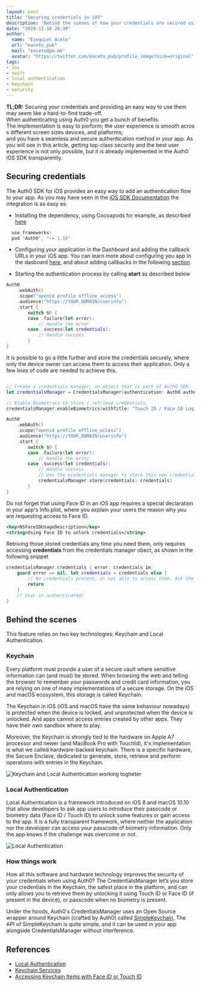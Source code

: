 ```yaml
---
layout: post
title: "Securing credentials in iOS"
description: "Behind the scenes of how your credentials are secured using iOS local authentication and biometry."
date: "2019-11-10 20:30"
author:
  name: "Ezequiel Aceto"
  url: "eaceto_pub"
  mail: "eaceto@pm.me"
  avatar: "https://twitter.com/eaceto_pub/profile_image?size=original"
tags:
- ios
- swift
- local authentication
- keychain
- security
---
```


**TL;DR:** Securing your credentials and providing an easy way to use them may seem like a hard-to-find trade-off. When authenticating using Auth0 you get a bunch of benefits.  The implementation is easy to perform; the user experience is smooth across different screen sizes devices, and platforms; and you have a seamless and secure authentication method in your app. 
As you will see in this article, getting top-class security and the best user experience is not only possible, but it is already implemented in the Auth0 iOS SDK transparently.

## Securing credentials

The Auth0 SDK for iOS provides an easy way to add an authentication flow to your app. As you may have seen in the [iOS SDK Documentation](https://auth0.com/docs/quickstart/native/ios-swift/) the integration is as easy as:

* Installing the dependency, using Cocoapods for example, as described [here](https://auth0.com/docs/quickstart/native/ios-swift/00-login#install-dependencies)
  
``` swift
  use_frameworks!
  pod 'Auth0', '~> 1.18'
```

* Configuring your application in the Dashboard and adding the callback URLs in your iOS app. You can learn more about configuring you app in the dasboard [here](https://auth0.com/docs/quickstart/native/ios-swift/00-login#configure-auth0), and about adding callbacks in the following [section](https://auth0.com/docs/quickstart/native/ios-swift/00-login#add-the-callback).

* Starting the authentication process by calling **start** as described below

``` swift
Auth0
    .webAuth()
    .scope("openid profile offline_access")
    .audience("https://YOUR_DOMAIN/userinfo")
    .start {
        switch $0 {
        case .failure(let error):
            // Handle the error
        case .success(let credentials):
            // Handle success
        }
}
```

It is possible to go a little further and store the credentials securely, where only the device owner can access them to access their application. Only a few lines of code are needed to achieve this.

``` swift

// Create a credentials manager, an object that is part of Auth0 SDK
let credentialsManager = CredentialsManager(authentication: Auth0.authentication())

// Enable Biometrics to store / retrieve credentials.
credentialsManager.enableBiometrics(withTitle: "Touch ID / Face ID Login")

Auth0
    .webAuth()
    .scope("openid profile offline_access")
    .audience("https://YOUR_DOMAIN/userinfo")
    .start {
        switch $0 {
        case .failure(let error):
            // Handle the error
        case .success(let credentials):
            // Handle success
            // Use the credentials manager to store this new credentials
            credentialsManager.store(credentials: credentials)
        }
}
```

Do not forget that using Face ID in an iOS app requires a special declaration in your app's Info.plist, where you explain your users the reason why you are requesting access to Face ID.

``` xml
<key>NSFaceIDUsageDescription</key>
<string>Using Face ID to unlock credentials</string>
```

Retriving those stored credentials any time you need them, only requires accessing **credentials** from the credentials manager obect, as shown in the following snippet

``` swift
credentialsManager.credentials { error, credentials in
    guard error == nil, let credentials = credentials else {
        // No credentials present, or not able to access them. Ask the user to login again
        return
    }
    // User in authenticated!
}
```

## Behind the scenes

This feature relies on two key technologies: Keychain and Local Authentication.

### Keychain

Every platform must provide a user of a secure vault where sensitive information can (and must) be stored. When browsing the web and telling the browser to remember your passwords and credit card information, you are relying on one of many implementations of a secure storage. On the iOS and macOS ecosystem, this storage is called Keychain. 

The Keychain in iOS (iOS and macOS have the same behaviour nowadays) is protected when the device is locked, and unprotected when the device is unlocked. And apps cannot access entries created by other apps. They have their own sandbox where to play. 

Moreover, the Keychain is strongly tied to the hardware on Apple A7 processor and newer (and MacBook Pro with TouchId), it's implementation is what we called hardware-backed keychain. There is a specific hardware, the Secure Enclave, dedicated to generate, store, retrieve and perform operations with entries in the Keychain. 

![Keychain and Local Authentication working togheter](https://docs-assets.developer.apple.com/published/4f475da36d/c97c30fd-5aee-4cd5-b30e-c39aec1a9d55.png)

### Local Authentication

Local Authentication is a framework introduced on iOS 8 and macOS 10.10 that allow developers to ask app users to introduce their passcode or biometry data (Face ID / Touch ID) to unlock some features or gain access to the app. It is a fully transparent framework, where neither the application nor the developer can access your passcode of biometry information. Only the app knows if the challenge was overcome or not.

![Local Authentication](https://docs-assets.developer.apple.com/published/08a1846d5e/b32218fc-f538-412c-80d7-183c920d9429.png)

### How things work

How all this software and hardware technology improves the security of your credentials when using Auth0? The CredentialsManager let’s you store your credentials in the Keychain, the safest place in the platform, and can only allows you to retrieve them by unlocking it using Touch ID or Face ID (if present in the device), or passcode when no biometry is present.

Under the hoods, Auth0's CredentialsManager uses an Open Source wrapper around Keychain (crafted by Auth0) called [SimpleKeychain](https://github.com/auth0/SimpleKeychain). The API of SimpleKeychain is quite simple, and it can be used in your app alongside CredentialsManager without interference.


## References
* [Local Authentication](https://developer.apple.com/documentation/localauthentication)
* [Keychain Services](https://developer.apple.com/documentation/security/keychain_services)
* [Accessing Keychain Items with Face ID or Touch ID](https://developer.apple.com/documentation/localauthentication/accessing_keychain_items_with_face_id_or_touch_id)
